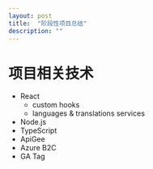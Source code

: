 ```yaml
---
layout: post
title:  "阶段性项目总结"
description: ""
---
```


# 项目相关技术

- React
  - custom hooks
  - languages & translations services
- Node.js
- TypeScript
- ApiGee
- Azure B2C
- GA Tag

